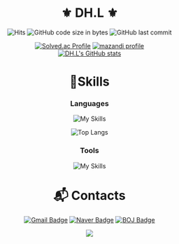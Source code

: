 <div align="center">
  
# ⚜️ DH.L ⚜️

![Hits](https://hits.seeyoufarm.com/api/count/incr/badge.svg?url=https%3A%2F%2Fgithub.com%2Fmeozigoon%2FBOJ&count_bg=%2333BBBB&title_bg=%23555555&icon=&icon_color=%23E7E7E7&title=visit&edge_flat=true)
![GitHub code size in bytes](https://img.shields.io/github/languages/code-size/meozigoon/BOJ?style=flat-square)
![GitHub last commit](https://img.shields.io/github/last-commit/meozigoon/BOJ?style=flat-square)

[![Solved.ac Profile](http://mazassumnida.wtf/api/v2/generate_badge?boj=meozigoon)](https://solved.ac/meozigoon/)
[![mazandi profile](http://mazandi.herokuapp.com/api?handle=meozigoon&theme=dark)](https://solved.ac/meozigoon/)
<br>
[![DH.L's GitHub stats](https://github-readme-stats.vercel.app/api?username=meozigoon&show_icons=true&theme=highcontrast)](https://github.com/meozigoon)

# 💪Skills
### Languages
![My Skills](https://skillicons.dev/icons?i=cpp,c,cs,py)

![Top Langs](https://github-readme-stats.vercel.app/api/top-langs/?username=meozigoon&layout=compact)

### Tools
![My Skills](https://skillicons.dev/icons?i=github,visualstudio,vscode,pycharm,arduino)

# :mailbox_with_mail: Contacts
[![Gmail Badge](https://img.shields.io/badge/Gmail-d14836?style=flat-square&logo=Gmail&logoColor=white&link=mailto:meozigoon@gmail.com)](mailto:meozigoon@gmail.com)
[![Naver Badge](https://img.shields.io/badge/Naver-03C75A?style=flat-square&logo=Naver&logoColor=white&link=mailto:meozigoon@naver.com)](mailto:meozigoon@naver.com)
[![BOJ Badge](https://img.shields.io/badge/BOJ-007396?style=flat-square&logo=Baekjoon&logoColor=white&link=acmicpc.net/user/meozigoon)](https://www.acmicpc.net/user/meozigoon)

<img src="https://capsule-render.vercel.app/api?type=waving&color=BDBDC8&height=150&section=footer"/>

</div>
